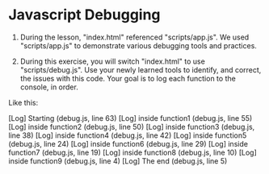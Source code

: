 # Javascript Debugging

1. During the lesson, "index.html" referenced "scripts/app.js".  We used "scripts/app.js" to demonstrate various debugging tools and practices.

2. During this exercise, you will switch "index.html" to use "scripts/debug.js".  Use your newly learned tools to identify, and correct, the issues with this code.  Your goal is to log each function to the console, in order.

Like this:

[Log] Starting (debug.js, line 63)
[Log] inside function1 (debug.js, line 55)
[Log] inside function2 (debug.js, line 50)
[Log] inside function3 (debug.js, line 38)
[Log] inside function4 (debug.js, line 42)
[Log] inside function5 (debug.js, line 24)
[Log] inside function6 (debug.js, line 29)
[Log] inside function7 (debug.js, line 19)
[Log] inside function8 (debug.js, line 10)
[Log] inside function9 (debug.js, line 4)
[Log] The end (debug.js, line 5)
